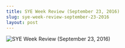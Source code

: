 ```yaml
---
title: SYE Week Review (September 23, 2016)
slug: sye-week-review-september-23-2016
layout: post
---
```


![SYE Week Review (September 23, 2016)](/file_archive/SYEWeekReview23September2016 "SYE Week Review (September 23, 2016)")
